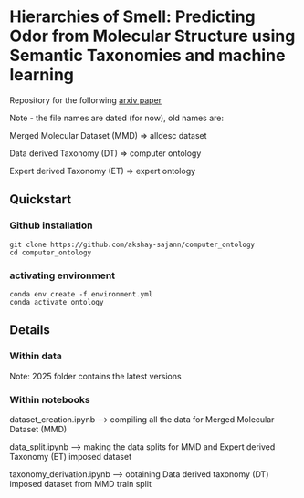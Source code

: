 # Hierarchies of Smell: Predicting Odor from Molecular Structure using Semantic Taxonomies and machine learning

Repository for the follorwing [arxiv paper](https://arxiv.org/abs/2508.09217)

Note - the file names are dated (for now), old names are: 

Merged Molecular Dataset (MMD) => alldesc dataset 

Data derived Taxonomy (DT) => computer ontology 

Expert derived Taxonomy (ET) => expert ontology 

## Quickstart

### Github installation 

```
git clone https://github.com/akshay-sajann/computer_ontology
cd computer_ontology
```

### activating environment

```
conda env create -f environment.yml
conda activate ontology
```

## Details

### Within data

Note: 2025 folder contains the latest versions 

### Within notebooks

dataset_creation.ipynb --> compiling all the data for Merged Molecular Dataset (MMD)

data_split.ipynb --> making the data splits for MMD and Expert derived Taxonomy (ET) imposed dataset

taxonomy_derivation.ipynb --> obtaining Data derived taxonomy (DT) imposed dataset from MMD train split

